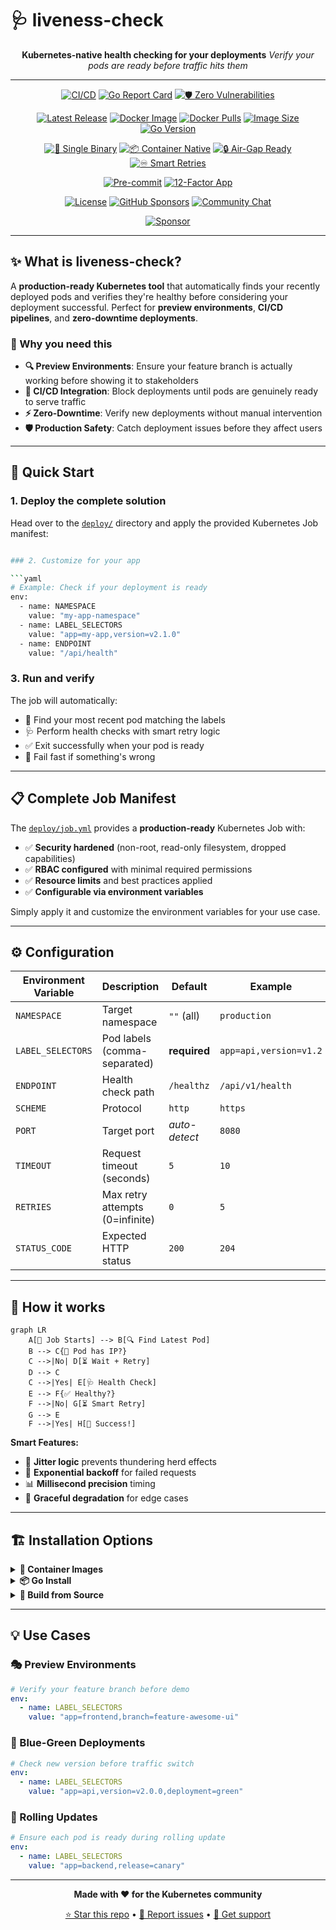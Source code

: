 # 🩺 liveness-check

<div align="center">

**Kubernetes-native health checking for your deployments**
_Verify your pods are ready before traffic hits them_

---

<!-- Project Quality & Status -->

[![CI/CD](https://github.com/meysam81/liveness-check/actions/workflows/ci.yml/badge.svg)](https://github.com/meysam81/liveness-check/actions)
[![Go Report Card](https://goreportcard.com/badge/github.com/meysam81/liveness-check)](https://goreportcard.com/report/github.com/meysam81/liveness-check)
[![🛡️ Zero Vulnerabilities](https://img.shields.io/badge/🛡️_Zero_Vulnerabilities-Kubescape_Verified-brightgreen?style=flat-square)](https://github.com/meysam81/liveness-check/actions)

<!-- Distribution & Availability -->

[![Latest Release](https://img.shields.io/github/v/release/meysam81/liveness-check?style=flat-square&logo=github&color=blue)](https://github.com/meysam81/liveness-check/releases/latest)
[![Docker Image](https://img.shields.io/badge/docker-meysam81%2Fliveness--check-blue?style=flat-square&logo=docker)](https://hub.docker.com/r/meysam81/liveness-check)
[![Docker Pulls](https://img.shields.io/docker/pulls/meysam81/liveness-check?style=flat-square&logo=docker)](https://hub.docker.com/r/meysam81/liveness-check)
[![Image Size](https://img.shields.io/docker/image-size/meysam81/liveness-check?style=flat-square&logo=docker)](https://ghcr.io/meysam81/liveness-check)
[![Go Version](https://img.shields.io/github/go-mod/go-version/meysam81/liveness-check?style=flat-square&logo=go)](go.mod)

<!-- Features & Capabilities -->

[![🚀 Single Binary](https://img.shields.io/badge/🚀_Single-Binary-blueviolet?style=flat-square)](https://golang.org/)
[![📦 Container Native](https://img.shields.io/badge/📦_Container-Native-2496ED?style=flat-square&logo=docker)](https://kubernetes.io/)
[![🔒 Air-Gap Ready](https://img.shields.io/badge/🔒_Air--Gap-Compatible-darkred?style=flat-square)](#quick-start)
[![♾️ Smart Retries](https://img.shields.io/badge/♾️_Smart-Retries-teal?style=flat-square)](#how-it-works)

<!-- Code Quality & Tools -->

[![Pre-commit](https://img.shields.io/badge/Quality-pre--commit_hooks-FAB040?style=flat-square&logo=pre-commit)](https://pre-commit.com/)
[![12-Factor App](https://img.shields.io/badge/Architecture-12--Factor_App-blueviolet?style=flat-square)](https://12factor.net/)

<!-- License & Support -->

[![License](https://img.shields.io/badge/License-Apache--2.0-green.svg?style=flat-square)](LICENSE)
[![GitHub Sponsors](https://img.shields.io/github/sponsors/meysam81?style=flat-square&logo=github&color=pink)](https://github.com/sponsors/meysam81)
[![Community Chat](https://img.shields.io/badge/💬_Chat-Zulip-brightgreen?style=flat-square)](https://developer-friendly.zulipchat.com/)

[![Sponsor](https://img.shields.io/badge/💖_Sponsor_on_GitHub-@meysam81-pink?style=for-the-badge)](https://github.com/sponsors/meysam81)

</div>

---

## ✨ What is liveness-check?

A **production-ready Kubernetes tool** that automatically finds your recently deployed pods and verifies they're healthy before considering your deployment successful. Perfect for **preview environments**, **CI/CD pipelines**, and **zero-downtime deployments**.

### 🎯 Why you need this

- **🔍 Preview Environments**: Ensure your feature branch is actually working before showing it to stakeholders
- **🚀 CI/CD Integration**: Block deployments until pods are genuinely ready to serve traffic
- **⚡ Zero-Downtime**: Verify new deployments without manual intervention
- **🛡️ Production Safety**: Catch deployment issues before they affect users

---

## 🚀 Quick Start

### 1. Deploy the complete solution

Head over to the [`deploy/`](./deploy/) directory and apply the provided Kubernetes Job manifest:

````bash

### 2. Customize for your app

```yaml
# Example: Check if your deployment is ready
env:
  - name: NAMESPACE
    value: "my-app-namespace"
  - name: LABEL_SELECTORS
    value: "app=my-app,version=v2.1.0"
  - name: ENDPOINT
    value: "/api/health"
````

### 3. Run and verify

The job will automatically:

- 🔎 Find your most recent pod matching the labels
- 🩺 Perform health checks with smart retry logic
- ✅ Exit successfully when your pod is ready
- 🚨 Fail fast if something's wrong

---

## 📋 Complete Job Manifest

The [`deploy/job.yml`](./deploy/job.yml) provides a **production-ready** Kubernetes Job with:

- ✅ **Security hardened** (non-root, read-only filesystem, dropped capabilities)
- ✅ **RBAC configured** with minimal required permissions
- ✅ **Resource limits** and best practices applied
- ✅ **Configurable via environment variables**

Simply apply it and customize the environment variables for your use case.

---

## ⚙️ Configuration

| Environment Variable | Description                     | Default       | Example                |
| -------------------- | ------------------------------- | ------------- | ---------------------- |
| `NAMESPACE`          | Target namespace                | `""` (all)    | `production`           |
| `LABEL_SELECTORS`    | Pod labels (comma-separated)    | **required**  | `app=api,version=v1.2` |
| `ENDPOINT`           | Health check path               | `/healthz`    | `/api/v1/health`       |
| `SCHEME`             | Protocol                        | `http`        | `https`                |
| `PORT`               | Target port                     | _auto-detect_ | `8080`                 |
| `TIMEOUT`            | Request timeout (seconds)       | `5`           | `10`                   |
| `RETRIES`            | Max retry attempts (0=infinite) | `0`           | `5`                    |
| `STATUS_CODE`        | Expected HTTP status            | `200`         | `204`                  |

---

## 🧠 How it works

```mermaid
graph LR
    A[🚀 Job Starts] --> B[🔍 Find Latest Pod]
    B --> C{📍 Pod has IP?}
    C -->|No| D[⏳ Wait + Retry]
    D --> C
    C -->|Yes| E[🩺 Health Check]
    E --> F{✅ Healthy?}
    F -->|No| G[⏳ Smart Retry]
    G --> E
    F -->|Yes| H[🎉 Success!]
```

**Smart Features:**

- 🎯 **Jitter logic** prevents thundering herd effects
- 🔄 **Exponential backoff** for failed requests
- 📊 **Millisecond precision** timing
- 🎪 **Graceful degradation** for edge cases

---

## 🏗️ Installation Options

<details>
<summary><b>🐳 Container Images</b></summary>

```bash
# GitHub Container Registry (recommended)
docker pull ghcr.io/meysam81/liveness-check:latest

# Docker Hub
docker pull meysam81/liveness-check:latest
```

</details>

<details>
<summary><b>📦 Go Install</b></summary>

```bash
go install github.com/meysam81/liveness-check@latest
```

</details>

<details>
<summary><b>🔧 Build from Source</b></summary>

```bash
git clone https://github.com/meysam81/liveness-check.git
cd liveness-check
go build -o liveness-check
```

</details>

---

## 💡 Use Cases

### 🎭 Preview Environments

```yaml
# Verify your feature branch before demo
env:
  - name: LABEL_SELECTORS
    value: "app=frontend,branch=feature-awesome-ui"
```

### 🚀 Blue-Green Deployments

```yaml
# Check new version before traffic switch
env:
  - name: LABEL_SELECTORS
    value: "app=api,version=v2.0.0,deployment=green"
```

### 🔄 Rolling Updates

```yaml
# Ensure each pod is ready during rolling update
env:
  - name: LABEL_SELECTORS
    value: "app=backend,release=canary"
```

---

<div align="center">

**Made with ❤️ for the Kubernetes community**

[⭐ Star this repo](https://github.com/meysam81/liveness-check) • [🐛 Report issues](https://github.com/meysam81/liveness-check/issues) • [💬 Get support](https://github.com/meysam81/liveness-check/discussions)

</div>
